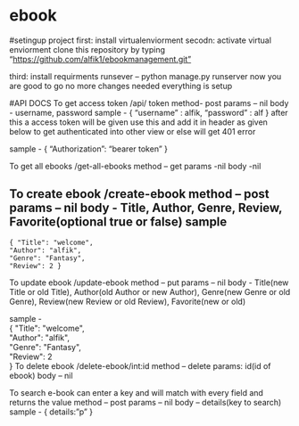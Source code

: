 # ebook
#setingup project first: install virtualenviorment secodn: activate virtual enviorment clone this repository by typing “https://github.com/alfik1/ebookmanagement.git”

third: install requirments runsever – python manage.py runserver now you are good to go no more changes needed everything is setup

#API DOCS To get access token /api/ token method- post params – nil body - username, password sample - { “username” : alfik, “password” : alf } after this a access token will be given use this and add it in header as given below to get authenticated into other view or else will get 401 error

sample - { “Authorization”: “bearer token” }

To get all ebooks /get-all-ebooks method – get params -nil body -nil

To create ebook /create-ebook method – post params – nil body - Title, Author, Genre, Review, Favorite(optional true or false) sample
- 
```
{ "Title": "welcome",
"Author": "alfik",
"Genre": "Fantasy", 
"Review": 2 }
```
To update ebook /update-ebook method – put params – nil body - Title(new Title or old Title), Author(old Author or new Author), Genre(new Genre or old Genre), Review(new Review or old Review), Favorite(new or old)

sample - <br /> { "Title": "welcome", <br /> "Author": "alfik", <br /> "Genre": "Fantasy", <br /> "Review": 2 <br /> } To delete ebook /delete-ebook/int:id method – delete params: id(id of ebook) body – nil

To search e-book can enter a key and will match with every field and returns the value method – post params – nil body – details(key to search) sample - { details:”p” }
